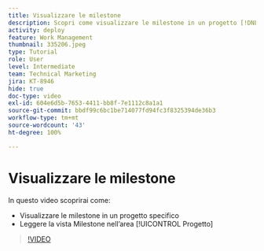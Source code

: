 ```yaml
---
title: Visualizzare le milestone
description: Scopri come visualizzare le milestone in un progetto [!DNL  Workfront]  e utilizza la vista Milestone nell’area del [!UICONTROL Progetto].
activity: deploy
feature: Work Management
thumbnail: 335206.jpeg
type: Tutorial
role: User
level: Intermediate
team: Technical Marketing
jira: KT-8946
hide: true
doc-type: video
exl-id: 604e6d5b-7653-4411-bb8f-7e1112c8a1a1
source-git-commit: bbdf99c6bc1be714077fd94fc3f8325394de36b3
workflow-type: tm+mt
source-wordcount: '43'
ht-degree: 100%

---
```


# Visualizzare le milestone

In questo video scoprirai come:

* Visualizzare le milestone in un progetto specifico
* Leggere la vista Milestone nell’area [!UICONTROL Progetto]

>[!VIDEO](https://video.tv.adobe.com/v/335206/?quality=12&learn=on&enablevpops=1)
